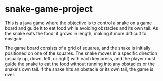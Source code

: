 # snake-game-project
This is a java game where the objective is to control a snake on a game board and guide it to eat food while avoiding obstacles and its own tail. As the snake eats the food, it grows in length, making it more difficult to navigate.

The game board consists of a grid of squares, and the snake is initially positioned on one of the squares. The snake moves in a specific direction (usually up, down, left, or right) with each key press, and the player must guide the snake to eat the food without running into any obstacles or the snake's own tail. If the snake hits an obstacle or its own tail, the game is over.
